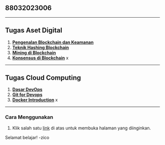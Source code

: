 ## 88032023006

---

## Tugas Aset Digital

1. **[Pengenalan Blockchain dan Keamanan](https://kimookoii.github.io/ad2-pengenalan-blockchain-dan-keamanan/)**
2. **[Teknik Hashing Blockchain](https://kimookoii.github.io/ad3-teknik-hashing-blockchain)**
3. **[Mining di Blockchain](https://kimookoii.github.io/ad4-mining-di-blockchain)**
4. **[Konsensus di Blockchain](https://kimookoii.github.io/ad4-konsensus-di-blockchain)** x

---

## Tugas Cloud Computing

1. **[Dasar DevOps](https://kimookoii.github.io/cc2-dasar-devops)**
2. **[Git for Devops](https://kimookoii.github.io/cc3-git-for-devops)**
3. **[Docker Introduction](https://kimookoii.github.io/cc4-docker-introduction)** x

---

### Cara Menggunakan
1. Klik salah satu [link](https://kimookoii.github.io) di atas untuk membuka halaman yang diinginkan.

Selamat belajar! -zico
